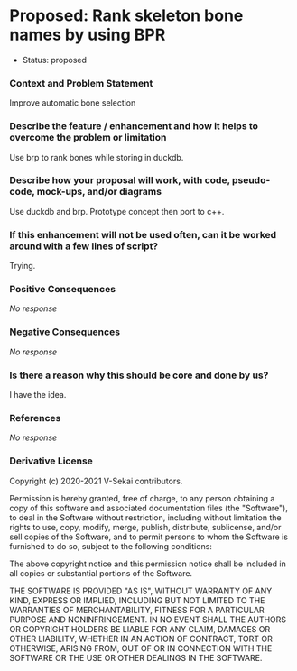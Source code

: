 # Proposed: Rank skeleton bone names by using BPR

- Status: proposed

### Context and Problem Statement

Improve automatic bone selection

### Describe the feature / enhancement and how it helps to overcome the problem or limitation

Use brp to rank bones while storing in duckdb.

### Describe how your proposal will work, with code, pseudo-code, mock-ups, and/or diagrams

Use duckdb and brp. Prototype concept then port to c++.

### If this enhancement will not be used often, can it be worked around with a few lines of script?

Trying.

### Positive Consequences

_No response_

### Negative Consequences

_No response_

### Is there a reason why this should be core and done by us?

I have the idea.

### References

_No response_

### Derivative License

Copyright (c) 2020-2021 V-Sekai contributors.

Permission is hereby granted, free of charge, to any person obtaining a copy
of this software and associated documentation files (the "Software"), to deal
in the Software without restriction, including without limitation the rights
to use, copy, modify, merge, publish, distribute, sublicense, and/or sell
copies of the Software, and to permit persons to whom the Software is
furnished to do so, subject to the following conditions:

The above copyright notice and this permission notice shall be included in all
copies or substantial portions of the Software.

THE SOFTWARE IS PROVIDED "AS IS", WITHOUT WARRANTY OF ANY KIND, EXPRESS OR
IMPLIED, INCLUDING BUT NOT LIMITED TO THE WARRANTIES OF MERCHANTABILITY,
FITNESS FOR A PARTICULAR PURPOSE AND NONINFRINGEMENT. IN NO EVENT SHALL THE
AUTHORS OR COPYRIGHT HOLDERS BE LIABLE FOR ANY CLAIM, DAMAGES OR OTHER
LIABILITY, WHETHER IN AN ACTION OF CONTRACT, TORT OR OTHERWISE, ARISING FROM,
OUT OF OR IN CONNECTION WITH THE SOFTWARE OR THE USE OR OTHER DEALINGS IN THE
SOFTWARE.
